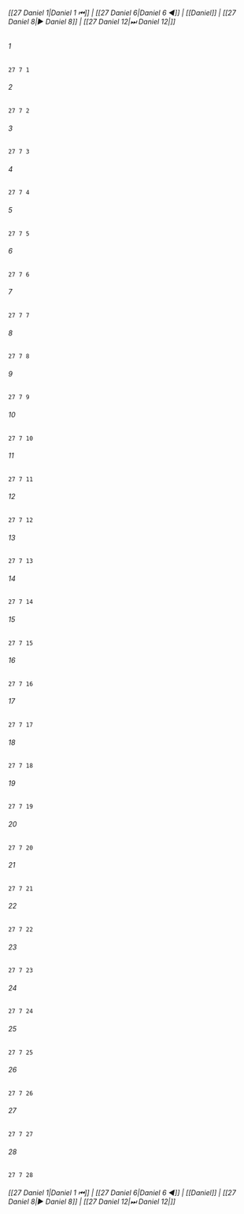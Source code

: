 
###### [[27 Daniel 1|Daniel 1 ⏮]] | [[27 Daniel 6|Daniel 6 ◀]] | [[Daniel]] | [[27 Daniel 8|▶ Daniel 8]] | [[27 Daniel 12|⏭ Daniel 12|]]

###### 1
``` verse
27 7 1 
```
###### 2
``` verse
27 7 2 
```
###### 3
``` verse
27 7 3 
```
###### 4
``` verse
27 7 4 
```
###### 5
``` verse
27 7 5 
```
###### 6
``` verse
27 7 6 
```
###### 7
``` verse
27 7 7 
```
###### 8
``` verse
27 7 8 
```
###### 9
``` verse
27 7 9 
```
###### 10
``` verse
27 7 10 
```
###### 11
``` verse
27 7 11 
```
###### 12
``` verse
27 7 12 
```
###### 13
``` verse
27 7 13 
```
###### 14
``` verse
27 7 14 
```
###### 15
``` verse
27 7 15 
```
###### 16
``` verse
27 7 16 
```
###### 17
``` verse
27 7 17 
```
###### 18
``` verse
27 7 18 
```
###### 19
``` verse
27 7 19 
```
###### 20
``` verse
27 7 20 
```
###### 21
``` verse
27 7 21 
```
###### 22
``` verse
27 7 22 
```
###### 23
``` verse
27 7 23 
```
###### 24
``` verse
27 7 24 
```
###### 25
``` verse
27 7 25 
```
###### 26
``` verse
27 7 26 
```
###### 27
``` verse
27 7 27 
```
###### 28
``` verse
27 7 28 
```

###### [[27 Daniel 1|Daniel 1 ⏮]] | [[27 Daniel 6|Daniel 6 ◀]] | [[Daniel]] | [[27 Daniel 8|▶ Daniel 8]] | [[27 Daniel 12|⏭ Daniel 12|]]

